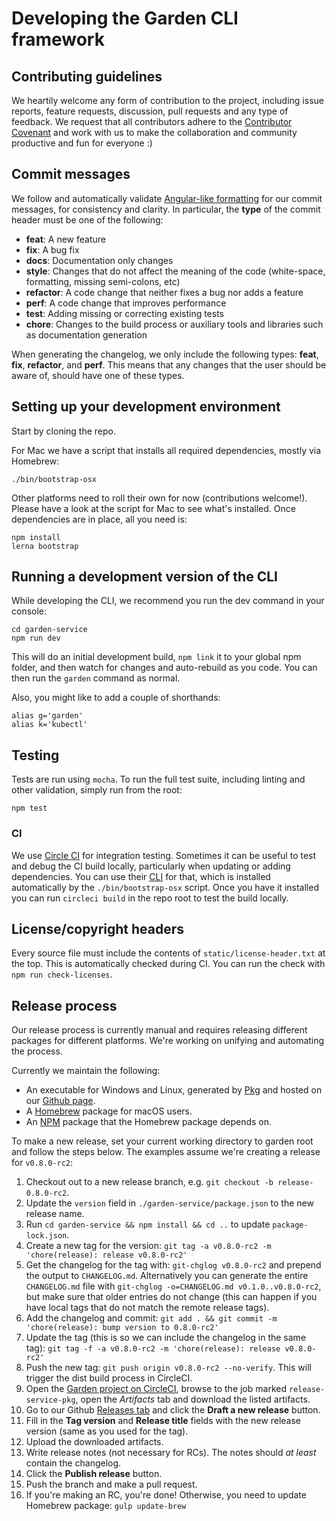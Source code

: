 # Developing the Garden CLI framework

## Contributing guidelines

We heartily welcome any form of contribution to the project, including issue reports, feature requests,
discussion, pull requests and any type of feedback. We request that all contributors
adhere to the [Contributor Covenant](CODE_OF_CONDUCT.md) and work with us to make the collaboration and
community productive and fun for everyone :)

## Commit messages

We follow and automatically validate
[Angular-like formatting](https://github.com/angular/angular.js/blob/master/DEVELOPERS.md#commits) for our
commit messages, for consistency and clarity. In particular, the **type** of the commit header must be one of the following:

* **feat**: A new feature
* **fix**: A bug fix
* **docs**: Documentation only changes
* **style**: Changes that do not affect the meaning of the code (white-space, formatting, missing
  semi-colons, etc)
* **refactor**: A code change that neither fixes a bug nor adds a feature
* **perf**: A code change that improves performance
* **test**: Adding missing or correcting existing tests
* **chore**: Changes to the build process or auxiliary tools and libraries such as documentation
  generation

When generating the changelog, we only include the following types: **feat**, **fix**, **refactor**, and **perf**. This means that any changes that the user should be aware of, should have one of these types.

## Setting up your development environment

Start by cloning the repo.

For Mac we have a script that installs all required dependencies, mostly via Homebrew:

    ./bin/bootstrap-osx

Other platforms need to roll their own for now (contributions welcome!). Please have a look
at the script for Mac to see what's installed. Once dependencies are in place, all you need is:

    npm install
    lerna bootstrap

## Running a development version of the CLI

While developing the CLI, we recommend you run the dev command in your console:

    cd garden-service
    npm run dev

This will do an initial development build, `npm link` it to your global npm folder, and then watch for
changes and auto-rebuild as you code. You can then run the `garden` command as normal.

Also, you might like to add a couple of shorthands:

    alias g='garden'
    alias k='kubectl'

## Testing

Tests are run using `mocha`. To run the full test suite, including linting and other validation, simply run
from the root:

    npm test

### CI

We use [Circle CI](https://circleci.com) for integration testing. Sometimes
it can be useful to test and debug the CI build locally, particularly when
updating or adding dependencies. You can use their
[CLI](https://circleci.com/docs/2.0/local-jobs/) for that, which
is installed automatically by the `./bin/bootstrap-osx` script. Once you
have it installed you can run `circleci build` in the repo root to test
the build locally.

## License/copyright headers

Every source file must include the contents of `static/license-header.txt` at the top. This is
automatically checked during CI. You can run the check with `npm run check-licenses`.

## Release process

Our release process is currently manual and requires releasing different packages for different platforms. We're working on unifying and automating the process.

Currently we maintain the following:

* An executable for Windows and Linux, generated by [Pkg](https://github.com/zeit/pkg) and hosted on our [Github page](https://github.com/garden-io/garden/releases).
* A [Homebrew](https://brew.sh/) package for macOS users.
* An [NPM](https://www.npmjs.com/package/garden-cli) package that the Homebrew package depends on.

To make a new release, set your current working directory to garden root and follow the steps below. The examples assume we're creating a release for `v0.8.0-rc2`:

1. Checkout out to a new release branch, e.g. `git checkout -b release-0.8.0-rc2`.
2. Update the `version` field in `./garden-service/package.json` to the new release name.
3. Run `cd garden-service && npm install && cd ..` to update `package-lock.json`.
4. Create a new tag for the version: `git tag -a v0.8.0-rc2 -m 'chore(release): release v0.8.0-rc2'`
5. Get the changelog for the tag with: `git-chglog v0.8.0-rc2` and prepend the output to `CHANGELOG.md`. Alternatively you can generate the entire `CHANGELOG.md` file with `git-chglog -o=CHANGELOG.md v0.1.0..v0.8.0-rc2`, but make sure that older entries do not change (this can happen if you have local tags that do not match the remote release tags).
6. Add the changelog and commit:
   `git add . && git commit -m 'chore(release): bump version to 0.8.0-rc2'`
7. Update the tag (this is so we can include the changelog in the same tag):
   `git tag -f -a v0.8.0-rc2 -m 'chore(release): release v0.8.0-rc2'`
8. Push the new tag: `git push origin v0.8.0-rc2 --no-verify`. This will trigger the dist build process in CircleCI.
9. Open the [Garden project on CircleCI](https://circleci.com/gh/garden-io/garden),
   browse to the job marked `release-service-pkg`, open the _Artifacts_ tab and download the listed artifacts.
10. Go to our Github [Releases tab](https://github.com/garden-io/garden/releases) and click the **Draft a new release** button.
11. Fill in the **Tag version** and **Release title** fields with the new release version (same as you used for the tag).
12. Upload the downloaded artifacts.
13. Write release notes (not necessary for RCs). The notes should _at least_ contain the changelog.
14. Click the **Publish release** button.
15. Push the branch and make a pull request.
16. If you're making an RC, you're done! Otherwise, you need to update Homebrew package: `gulp update-brew`
